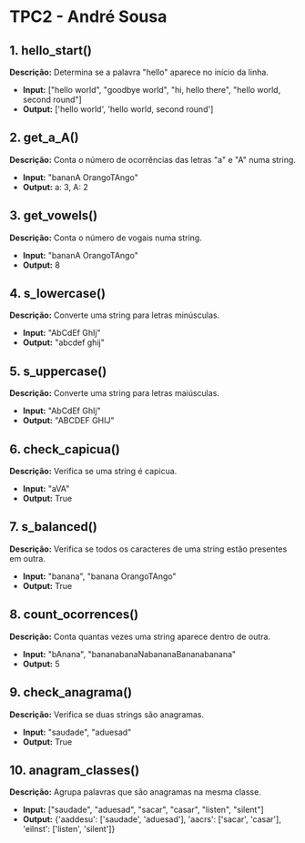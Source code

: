 # TPC2 - André Sousa

## 1. hello_start()
**Descrição:** Determina se a palavra "hello" aparece no início da linha.
- **Input:** ["hello world", "goodbye world", "hi, hello there", "hello world, second round"]
- **Output:** ['hello world', 'hello world, second round']

## 2. get_a_A()
**Descrição:** Conta o número de ocorrências das letras "a" e "A" numa string.
- **Input:** "bananA OrangoTAngo"
- **Output:** a: 3, A: 2

## 3. get_vowels()
**Descrição:** Conta o número de vogais numa string.
- **Input:** "bananA OrangoTAngo"
- **Output:** 8

## 4. s_lowercase()
**Descrição:** Converte uma string para letras minúsculas.
- **Input:** "AbCdEf GhIj"
- **Output:** "abcdef ghij"

## 5. s_uppercase()
**Descrição:** Converte uma string para letras maiúsculas.
- **Input:** "AbCdEf GhIj"
- **Output:** "ABCDEF GHIJ"

## 6. check_capicua()
**Descrição:** Verifica se uma string é capicua.
- **Input:** "aVA"
- **Output:** True

## 7. s_balanced()
**Descrição:** Verifica se todos os caracteres de uma string estão presentes em outra.
- **Input:** "banana", "banana OrangoTAngo"
- **Output:** True

## 8. count_ocorrences()
**Descrição:** Conta quantas vezes uma string aparece dentro de outra.
- **Input:** "bAnana", "bananabanaNabananaBananabanana"
- **Output:** 5

## 9. check_anagrama()
**Descrição:** Verifica se duas strings são anagramas.
- **Input:** "saudade", "aduesad"
- **Output:** True

## 10. anagram_classes()
**Descrição:** Agrupa palavras que são anagramas na mesma classe.
- **Input:** ["saudade", "aduesad", "sacar", "casar", "listen", "silent"]
- **Output:** {'aaddesu': ['saudade', 'aduesad'], 'aacrs': ['sacar', 'casar'], 'eilnst': ['listen', 'silent']}

